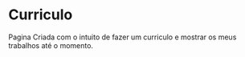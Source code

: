 # Curriculo
 Pagina Criada com o intuito de fazer um curriculo e mostrar os meus trabalhos até o momento.
